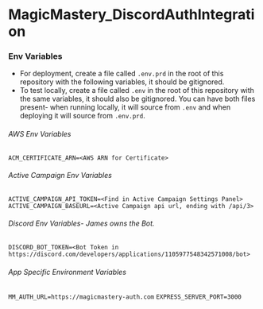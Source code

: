 # MagicMastery_DiscordAuthIntegration

### Env Variables

- For deployment, create a file called `.env.prd` in the root of this repository with the following variables, it should be gitignored.
- To test locally, create a file called `.env` in the root of this repository with the same variables, it should also be gitignored. You can have both files present- when running locally, it will source from `.env` and when deploying it will source from `.env.prd`.

###### AWS Env Variables

`ACM_CERTIFICATE_ARN=<AWS ARN for Certificate>`

###### Active Campaign Env Variables

`ACTIVE_CAMPAIGN_API_TOKEN=<Find in Active Campaign Settings Panel>`
`ACTIVE_CAMPAIGN_BASEURL=<Active Campaign api url, ending with /api/3>`

###### Discord Env Variables- James owns the Bot.

`DISCORD_BOT_TOKEN=<Bot Token in https://discord.com/developers/applications/1105977548342571008/bot>`

###### App Specific Environment Variables

`MM_AUTH_URL=https://magicmastery-auth.com`
`EXPRESS_SERVER_PORT=3000`
